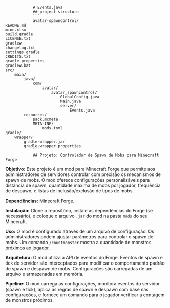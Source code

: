 
                # Events.java                
                ## project structure
                ```                    
                avatar-spawncontrol/
    README.md
    mine.xlsx
    build.gradle
    LICENSE.txt
    gradlew
    changelog.txt
    settings.gradle
    CREDITS.txt
    gradle.properties
    gradlew.bat
    src/
        main/
            java/
                com/
                    avatar/
                        avatar_spawncontrol/
                            GlobalConfig.java
                            Main.java
                            server/
                                Events.java
            resources/
                pack.mcmeta
                META-INF/
                    mods.toml
    gradle/
        wrapper/
            gradle-wrapper.jar
            gradle-wrapper.properties                
                ```
                ## Projeto: Controlador de Spawn de Mobs para Minecraft Forge

**Objetivo:** Este projeto é um mod para Minecraft Forge que permite aos administradores de servidores controlar com precisão os mecanismos de spawn de mobs.  O mod oferece configurações personalizáveis para distância de spawn, quantidade máxima de mobs por jogador, frequência de despawn, e listas de inclusão/exclusão de tipos de mobs.

**Dependências:** Minecraft Forge.

**Instalação:**  Clone o repositório, instale as dependências do Forge (se necessário), e coloque o arquivo `.jar` do mod na pasta `mods` do seu Minecraft.

**Uso:** O mod é configurado através de um arquivo de configuração.  Os administradores podem ajustar parâmetros para controlar o spawn de mobs. Um comando `/countmonster` mostra a quantidade de monstros próximos ao jogador.

**Arquitetura:** O mod utiliza a API de eventos do Forge.  Eventos de spawn e tick do servidor são interceptados para modificar o comportamento padrão de spawn e despawn de mobs.  Configurações são carregadas de um arquivo e armazenadas em memória.

**Pipeline:** O mod carrega as configurações, monitora eventos do servidor (spawn e tick), aplica as regras de spawn e despawn com base nas configurações, e fornece um comando para o jogador verificar a contagem de monstros próximos.
                
                